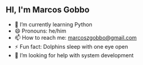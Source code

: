 ## HI, I'm Marcos Gobbo
- 🌱 I’m currently learning Python
- 😄 Pronouns: he/him
- 📫 How to reach me: marcoszgobbo@gmail.com
- ⚡ Fun fact: Dolphins sleep with one eye open
- 🤔 I’m looking for help with system development
<!--
**gobboboy/gobboboy** is a ✨ _special_ ✨ repository because its `README.md` (this file) appears on your GitHub profile.

Here are some ideas to get you started:

- 🔭 I’m currently working on ...
- 🌱 I’m currently learning ...
- 👯 I’m looking to collaborate on ...
- 🤔 I’m looking for help with ...
- 💬 Ask me about ...
- 📫 How to reach me: ...
- 😄 Pronouns: ...
- ⚡ Fun fact:  ...
-->
